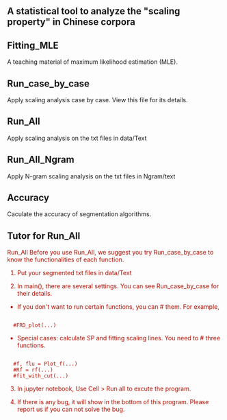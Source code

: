 A statistical tool to analyze the "scaling property" in Chinese corpora
---------
## Fitting_MLE
A teaching material of maximum likelihood estimation (MLE).

## Run_case_by_case
Apply scaling analysis case by case. View this file for its details.

## Run_All
Apply scaling analysis on the txt files in data/Text

## Run_All_Ngram
Apply N-gram scaling analysis on the txt files in Ngram/text

## Accuracy
Caculate the accuracy of segmentation algorithms.

Tutor for Run_All
------
<font color="bule">Run_All<font>
Before you use Run_All, we suggest you try Run_case_by_case to know the functionalities of each function.

1. Put your segmented txt files in data/Text

2. In main(), there are several settings. You can see Run_case_by_case for their details.
* If you don't want to run certain functions, you can # them. For example, 
<pre><code>
  #FRD_plot(...)
</code></pre>
  
* Special cases: calculate SP and fitting scaling lines. You need to # three functions.
<pre><code>
  #f, flu = Plot_f(...)
  #Rf = rf(...)
  #fit_with_cut(...)
</code></pre>

3. In jupyter notebook, Use Cell > Run all to excute the program.

4. If there is any bug, it will show in the bottom of this program. Please report us if you can not solve the bug.
